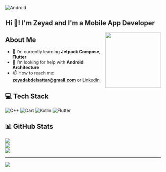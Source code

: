 ![Android](https://github.com/Absattar22/Absattar22/assets/116181912/dfad35d6-c6a9-470c-98e0-982f5c7703fd)

<h2 align="left">
  <span class="animated-name">Hi 👋! I'm Zeyad and I'm a Mobile App Developer</span>
</h2>

<img align="right" height="180" src="https://media.giphy.com/media/v1.Y2lkPTc5MGI3NjExZXM5NjJpOXgxaGZlcGptYXoxZjk5ZXlyb2swcW1tOWo1NXNxcGJsayZlcD12MV9naWZzX3NlYXJjaCZjdD1n/L1R1tvI9svkIWwpVYr/giphy.gif" />

## About Me
- 🌱 I’m currently learning **Jetpack Compose, Flutter**
- 🤝 I’m looking for help with **Android Architecture**
- 📫 How to reach me: **zeyadabdelsattar@gmail.com** or [LinkedIn](https://www.linkedin.com/in/zeyad-abdelsattar-4942462bb)

## 💻 Tech Stack
![C++](https://img.shields.io/badge/c++-%2300599C.svg?style=for-the-badge&logo=c%2B%2B&logoColor=white) ![Dart](https://img.shields.io/badge/dart-%230175C2.svg?style=for-the-badge&logo=dart&logoColor=white) ![Kotlin](https://img.shields.io/badge/kotlin-%237F52FF.svg?style=for-the-badge&logo=kotlin&logoColor=white) ![Flutter](https://img.shields.io/badge/Flutter-%2302569B.svg?style=for-the-badge&logo=Flutter&logoColor=white)

## 📊 GitHub Stats
![](https://github-readme-stats.vercel.app/api?username=Absattar22&theme=dark&hide_border=true&include_all_commits=true&count_private=true)<br/>
![](https://github-readme-streak-stats.herokuapp.com/?user=Absattar22&theme=dark&hide_border=true)<br/>
![](https://github-readme-stats.vercel.app/api/top-langs/?username=Absattar22&theme=dark&hide_border=true&include_all_commits=true&count_private=true&layout=compact)

---

[![](https://visitcount.itsvg.in/api?id=Absattar22&icon=0&color=0)](https://visitcount.itsvg.in)

<style>
@keyframes moveAndDisappear {
  0% {
    opacity: 1;
    transform: translateX(0);
  }
  50% {
    opacity: 1;
    transform: translateX(50px);
  }
  100% {
    opacity: 0;
    transform: translateX(100px);
  }
}

.animated-name {
  display: inline-block;
  animation: moveAndDisappear 3s forwards;
}
</style>
